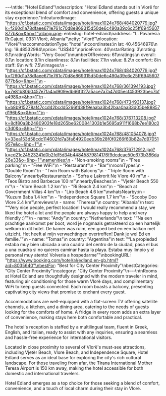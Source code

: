 ---\ntitle: "Hotel Edland"\ndescription: "Hotel Edland stands out in Vlorë for its exceptional blend of comfort and convenience, offering guests a unique stay experience."\nfeaturedImage: "https://cf.bstatic.com/xdata/images/hotel/max1024x768/484020779.jpg?k=f260d1a78dfaee671e761c70d8e869315d50de6c490a39c6c25ff6945607877b&o=&hp=1"\nlanguage: en\nslug: hotel-edland\naddress: "L. Pavaresia Rr.Cajupi, 0331 Vlorë, Albania"\ncity: "Vlorë"\nlocation: "Vlorë"\naccommodationType: "hotel"\ncoordinates:\n  lat: 40.45646976\n  lng: 19.48532984\nprice: "US$40"\npriceFrom: 40\nstarRating: 3\nrating: 8.1\nratingWords: "Very Good"\nnumberOfReviews: 61\nratings:\n  overall: 8.1\n  location: 9.1\n  cleanliness: 8.1\n  facilities: 7.1\n  value: 8.2\n  comfort: 8\n  staff: 9\n  wifi: 7.5\nimages:\n  - "https://cf.bstatic.com/xdata/images/hotel/max1024x768/484020779.jpg?k=f260d1a78dfaee671e761c70d8e869315d50de6c490a39c6c25ff6945607877b&o=&hp=1"\n  - "https://cf.bstatic.com/xdata/images/hotel/max1024x768/361394193.jpg?k=7e81b80b0457e7fa4ad909edb66f327a5ace7a7a47d05ecf453923bec7bfa498&o=&hp=1"\n  - "https://cf.bstatic.com/xdata/images/hotel/max1024x768/473493137.jpg?k=b8b915278af47ccd42bcdd5266f438f9eaaba3b42baa0aa33d05be88857d196b&o=&hp=1"\n  - "https://cf.bstatic.com/xdata/images/hotel/max1024x768/376713208.jpg?k=8df80a3b2480903fe18d265be6200841303b1e5695a911f1668b7ee180c0c3d0&o=&hp=1"\n  - "https://cf.bstatic.com/xdata/images/hotel/max1024x768/481054078.jpg?k=33ea153d58cdc114602fd7a3fa64920eeb39b28f0f0266f60b82a7d97051957e&o=&hp=1"\n  - "https://cf.bstatic.com/xdata/images/hotel/max1024x768/376712912.jpg?k=cd21c24523241d0b2fdf5d34b44845879814176f9dcdeae50c673b386da26e33&o=&hp=1"\namenities:\n  - "Non-smoking rooms"\n  - "Free parking"\n  - "Free WiFi"\n  - "Restaurant"\n  - "Bar"\nroomTypes:\n  - "Double Room"\n  - "Twin Room with Balcony"\n  - "Triple Room with Balcony"\nnearbyRestaurants:\n  - "Sofra e Lakrorit Ne Vlore 40 m"\n  - "Teos Bistro and Barbecue 100 m"\nnearbyBeaches:\n  - "Vjetër Beach 550 m"\n  - "Vlore Beach 1.2 km"\n  - "Ri Beach 2.4 km"\n  - "Beach at Government Villas 4 km"\n  - "Liro Beach 4.6 km"\nwhatsNearby:\n  - "Kuzum Baba 1.4 km"\n  - "Independence Square 1.7 km"\n  - "Scooby Doo Vlore 2.4 km"\nreviews:\n  - name: "Theresa"\n    country: "Albania"\n    text: "“Very nice people, perfect location! I would really recommend a stay, we liked the hotel a lot and the people are always happy to help and very friendly :)”"\n  - name: "Andy"\n    country: "Netherlands"\n    text: "“Na een prachtige aankomst per boot, word je nogmaals getrakteerd op een hartelijk welkom in dit hotel. De kamer was ruim, een goed bed en een balkon met uitzicht. Het heeft al mijn verwachtingen overtroffen!
Dank je wel Ed en familie.”"\n  - name: "Tomas"\n    country: "Argentina"\n    text: "“La propiedad estaba muy bien ubicada a una cuadra del centro de la ciudad, pasa el bus a una cuadra si no quieres caminar hasta la playa. Estaba muy limpio y el personal muy atento! Volveria a hospedarme”"\nbookingURL: "https://www.booking.com/hotel/al/edland.en-gb.html?aid=8035640"\nbestFor: "Best for City Center Proximity"\nbestCategories: "City Center Proximity"\ncategory: "City Center Proximity"\n---\n\nRooms at Hotel Edland are thoughtfully designed with the modern traveler in mind, featuring air conditioning for those warm Vlorë days, and complimentary WiFi to keep guests connected. Each room boasts a balcony, presenting captivating city views that promise to enchant every guest.

Accommodations are well-equipped with a flat-screen TV offering satellite channels, a kitchen, and a dining area, catering to the needs of guests looking for the comforts of home. A fridge in every room adds an extra layer of convenience, making stays here both comfortable and practical.

The hotel's reception is staffed by a multilingual team, fluent in Greek, English, and Italian, ready to assist with any inquiries, ensuring a seamless and hassle-free experience for international visitors.

Located in close proximity to several of Vlorë's must-see attractions, including Vjetër Beach, Vlore Beach, and Independence Square, Hotel Edland serves as an ideal base for exploring the city's rich cultural landscape. For those traveling from afar, the Tirana International Mother Teresa Airport is 150 km away, making the hotel accessible for both domestic and international travelers.

Hotel Edland emerges as a top choice for those seeking a blend of comfort, convenience, and a touch of local charm during their stay in Vlorë.